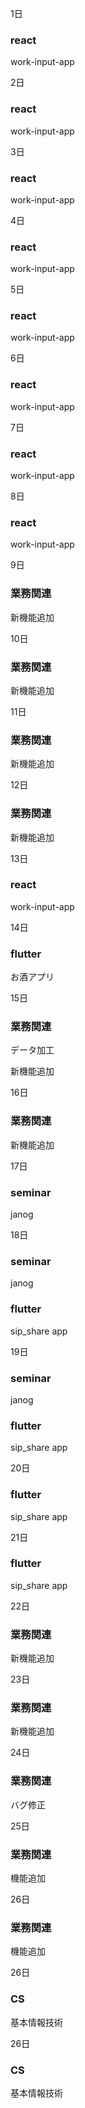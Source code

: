 1日

### react

work-input-app

2日

### react

work-input-app

3日

### react

work-input-app

4日

### react

work-input-app

5日

### react

work-input-app

6日

### react

work-input-app

7日

### react

work-input-app

8日

### react

work-input-app

9日

### 業務関連

新機能追加

10日

### 業務関連

新機能追加

11日

### 業務関連

新機能追加

12日

### 業務関連

新機能追加

13日

### react

work-input-app

14日

### flutter

お酒アプリ

15日

### 業務関連

データ加工

新機能追加

16日

### 業務関連

新機能追加

17日

### seminar

janog

18日

### seminar

janog

### flutter

sip_share app

19日

### seminar

janog

### flutter

sip_share app

20日

### flutter

sip_share app

21日

### flutter

sip_share app

22日

### 業務関連

新機能追加

23日

### 業務関連

新機能追加

24日

### 業務関連

バグ修正

25日

### 業務関連

機能追加

26日

### 業務関連

機能追加

26日

### CS

基本情報技術

26日

### CS

基本情報技術